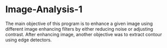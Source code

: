 # Image-Analysis-1
The main objective of this program is to enhance a given image using different image enhancing filters by either reducing noise or adjusting contrast. After enhancing image, another objective was to extract contour using edge detectors.
